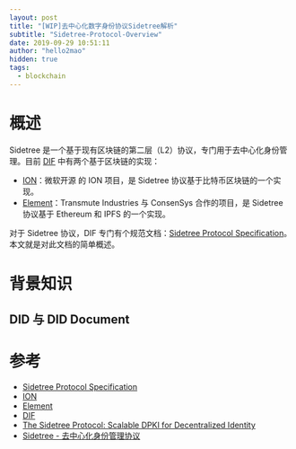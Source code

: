 ```yaml
---
layout: post
title: "[WIP]去中心化数字身份协议Sidetree解析"
subtitle: "Sidetree-Protocol-Overview"
date: 2019-09-29 10:51:11
author: "hello2mao"
hidden: true
tags:
  - blockchain
---
```


# 概述

Sidetree 是一个基于现有区块链的第二层（L2）协议，专门用于去中心化身份管理。目前 [DIF](https://identity.foundation/) 中有两个基于区块链的实现：

- [ION](https://github.com/decentralized-identity/ion)：微软开源 的 ION 项目，是 Sidetree 协议基于比特币区块链的一个实现。
- [Element](https://github.com/decentralized-identity/element)：Transmute Industries 与 ConsenSys 合作的项目，是 Sidetree 协议基于 Ethereum 和 IPFS 的一个实现。

对于 Sidetree 协议，DIF 专门有个规范文档：[Sidetree Protocol Specification](https://github.com/decentralized-identity/sidetree/blob/master/docs/protocol.md)。本文就是对此文档的简单概述。

# 背景知识

## DID 与 DID Document

# 参考

- [Sidetree Protocol Specification](https://github.com/decentralized-identity/sidetree/blob/master/docs/protocol.md)
- [ION](https://github.com/decentralized-identity/ion)
- [Element](https://github.com/decentralized-identity/element)
- [DIF](https://identity.foundation/)
- [The Sidetree Protocol: Scalable DPKI for Decentralized Identity](https://medium.com/decentralized-identity/the-sidetree-scalable-dpki-for-decentralized-identity-1a9105dfbb58)
- [Sidetree - 去中心化身份管理协议](http://blog.hubwiz.com/2019/05/18/sidetree-protocol/)
